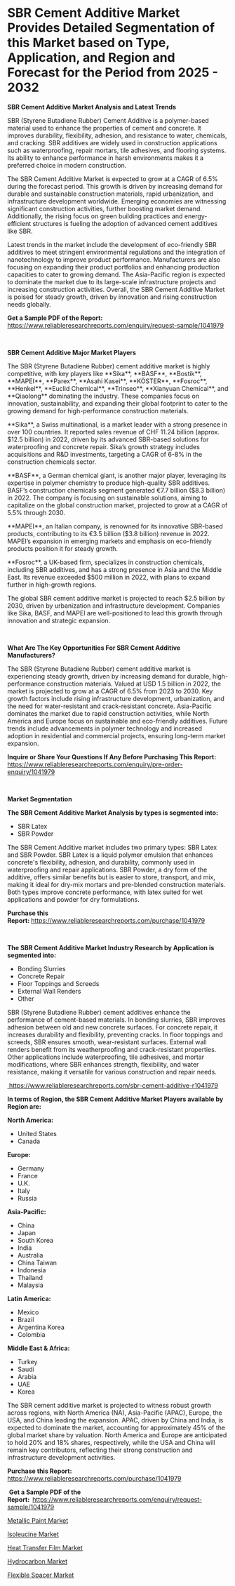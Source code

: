 <p><h1>SBR Cement Additive Market Provides Detailed Segmentation of this Market based on Type, Application, and Region and Forecast for the Period from 2025 - 2032</h1></p><p><strong>SBR Cement Additive Market Analysis and Latest Trends</strong></p>
<p><p>SBR (Styrene Butadiene Rubber) Cement Additive is a polymer-based material used to enhance the properties of cement and concrete. It improves durability, flexibility, adhesion, and resistance to water, chemicals, and cracking. SBR additives are widely used in construction applications such as waterproofing, repair mortars, tile adhesives, and flooring systems. Its ability to enhance performance in harsh environments makes it a preferred choice in modern construction.</p><p>The SBR Cement Additive Market is expected to grow at a CAGR of 6.5% during the forecast period. This growth is driven by increasing demand for durable and sustainable construction materials, rapid urbanization, and infrastructure development worldwide. Emerging economies are witnessing significant construction activities, further boosting market demand. Additionally, the rising focus on green building practices and energy-efficient structures is fueling the adoption of advanced cement additives like SBR.</p><p>Latest trends in the market include the development of eco-friendly SBR additives to meet stringent environmental regulations and the integration of nanotechnology to improve product performance. Manufacturers are also focusing on expanding their product portfolios and enhancing production capacities to cater to growing demand. The Asia-Pacific region is expected to dominate the market due to its large-scale infrastructure projects and increasing construction activities. Overall, the SBR Cement Additive Market is poised for steady growth, driven by innovation and rising construction needs globally.</p></p>
<p><strong>Get a Sample PDF of the Report:&nbsp;</strong> <a href="https://www.reliableresearchreports.com/enquiry/request-sample/1041979?utm_campaign=102&utm_medium=2&utm_source=Github&utm_content=ia&utm_term=26012025&utm_id=sbr-cement-additive">https://www.reliableresearchreports.com/enquiry/request-sample/1041979</a></p>
<p>&nbsp;</p>
<p><strong>SBR Cement Additive Major Market Players</strong></p>
<p><p>The SBR (Styrene Butadiene Rubber) cement additive market is highly competitive, with key players like **Sika**, **BASF**, **Bostik**, **MAPEI**, **Parex**, **Asahi Kasei**, **KÖSTER**, **Fosroc**, **Henkel**, **Euclid Chemical**, **Trinseo**, **Xianyuan Chemical**, and **Qiaolong** dominating the industry. These companies focus on innovation, sustainability, and expanding their global footprint to cater to the growing demand for high-performance construction materials.</p><p>**Sika**, a Swiss multinational, is a market leader with a strong presence in over 100 countries. It reported sales revenue of CHF 11.24 billion (approx. $12.5 billion) in 2022, driven by its advanced SBR-based solutions for waterproofing and concrete repair. Sika’s growth strategy includes acquisitions and R&D investments, targeting a CAGR of 6-8% in the construction chemicals sector.</p><p>**BASF**, a German chemical giant, is another major player, leveraging its expertise in polymer chemistry to produce high-quality SBR additives. BASF’s construction chemicals segment generated €7.7 billion ($8.3 billion) in 2022. The company is focusing on sustainable solutions, aiming to capitalize on the global construction market, projected to grow at a CAGR of 5.5% through 2030.</p><p>**MAPEI**, an Italian company, is renowned for its innovative SBR-based products, contributing to its €3.5 billion ($3.8 billion) revenue in 2022. MAPEI’s expansion in emerging markets and emphasis on eco-friendly products position it for steady growth.</p><p>**Fosroc**, a UK-based firm, specializes in construction chemicals, including SBR additives, and has a strong presence in Asia and the Middle East. Its revenue exceeded $500 million in 2022, with plans to expand further in high-growth regions.</p><p>The global SBR cement additive market is projected to reach $2.5 billion by 2030, driven by urbanization and infrastructure development. Companies like Sika, BASF, and MAPEI are well-positioned to lead this growth through innovation and strategic expansion.</p></p>
<p>&nbsp;</p>
<p><strong>What Are The Key Opportunities For SBR Cement Additive Manufacturers?</strong></p>
<p><p>The SBR (Styrene Butadiene Rubber) cement additive market is experiencing steady growth, driven by increasing demand for durable, high-performance construction materials. Valued at USD 1.5 billion in 2022, the market is projected to grow at a CAGR of 6.5% from 2023 to 2030. Key growth factors include rising infrastructure development, urbanization, and the need for water-resistant and crack-resistant concrete. Asia-Pacific dominates the market due to rapid construction activities, while North America and Europe focus on sustainable and eco-friendly additives. Future trends include advancements in polymer technology and increased adoption in residential and commercial projects, ensuring long-term market expansion.</p></p>
<p><strong>Inquire or Share Your Questions If Any Before Purchasing This Report:</strong> <a href="https://www.reliableresearchreports.com/enquiry/pre-order-enquiry/1041979?utm_campaign=102&utm_medium=2&utm_source=Github&utm_content=ia&utm_term=26012025&utm_id=sbr-cement-additive">https://www.reliableresearchreports.com/enquiry/pre-order-enquiry/1041979</a></p>
<p>&nbsp;</p>
<p><strong>Market Segmentation</strong></p>
<p><strong>The SBR Cement Additive Market Analysis by types is segmented into:</strong></p>
<p><ul><li>SBR Latex</li><li>SBR Powder</li></ul></p>
<p><p>The SBR Cement Additive market includes two primary types: SBR Latex and SBR Powder. SBR Latex is a liquid polymer emulsion that enhances concrete's flexibility, adhesion, and durability, commonly used in waterproofing and repair applications. SBR Powder, a dry form of the additive, offers similar benefits but is easier to store, transport, and mix, making it ideal for dry-mix mortars and pre-blended construction materials. Both types improve concrete performance, with latex suited for wet applications and powder for dry formulations.</p></p>
<p><strong>Purchase this Report:&nbsp;</strong><a href="https://www.reliableresearchreports.com/purchase/1041979?utm_campaign=102&utm_medium=2&utm_source=Github&utm_content=ia&utm_term=26012025&utm_id=sbr-cement-additive">https://www.reliableresearchreports.com/purchase/1041979</a></p>
<p>&nbsp;</p>
<p><strong>The SBR Cement Additive Market Industry Research by Application is segmented into:</strong></p>
<p><ul><li>Bonding Slurries</li><li>Concrete Repair</li><li>Floor Toppings and Screeds</li><li>External Wall Renders</li><li>Other</li></ul></p>
<p><p>SBR (Styrene Butadiene Rubber) cement additives enhance the performance of cement-based materials. In bonding slurries, SBR improves adhesion between old and new concrete surfaces. For concrete repair, it increases durability and flexibility, preventing cracks. In floor toppings and screeds, SBR ensures smooth, wear-resistant surfaces. External wall renders benefit from its weatherproofing and crack-resistant properties. Other applications include waterproofing, tile adhesives, and mortar modifications, where SBR enhances strength, flexibility, and water resistance, making it versatile for various construction and repair needs.</p></p>
<p><a href="https://www.reliableresearchreports.com/sbr-cement-additive-r1041979?utm_campaign=102&utm_medium=2&utm_source=Github&utm_content=ia&utm_term=26012025&utm_id=sbr-cement-additive">&nbsp;https://www.reliableresearchreports.com/sbr-cement-additive-r1041979</a></p>
<p><strong>In terms of Region, the SBR Cement Additive Market Players available by Region are:</strong></p>
<p>
    <p> <strong> North America: </strong>
        <ul>
            <li>United States</li>
            <li>Canada</li>
        </ul>
        </p> 
    <p> <strong> Europe: </strong>
        <ul>
            <li>Germany</li>
            <li>France</li>
            <li>U.K.</li>
            <li>Italy</li>
            <li>Russia</li>
        </ul>
        </p> 
    <p> <strong> Asia-Pacific: </strong>
        <ul>
            <li>China</li>
            <li>Japan</li>
            <li>South Korea</li>
            <li>India</li>
            <li>Australia</li>
            <li>China Taiwan</li>
            <li>Indonesia</li>
            <li>Thailand</li>
            <li>Malaysia</li>
        </ul>
        </p> 
    <p> <strong> Latin America: </strong>
        <ul>
            <li>Mexico</li>
            <li>Brazil</li>
            <li>Argentina Korea</li>
            <li>Colombia</li>
        </ul>
        </p> 
    <p> <strong> Middle East & Africa: </strong>
        <ul>
            <li>Turkey</li>
            <li>Saudi</li>
            <li>Arabia</li>
            <li>UAE</li>
            <li>Korea</li>
        </ul>
    </p>
    </p>
<p><p>The SBR cement additive market is projected to witness robust growth across regions, with North America (NA), Asia-Pacific (APAC), Europe, the USA, and China leading the expansion. APAC, driven by China and India, is expected to dominate the market, accounting for approximately 45% of the global market share by valuation. North America and Europe are anticipated to hold 20% and 18% shares, respectively, while the USA and China will remain key contributors, reflecting their strong construction and infrastructure development activities.</p></p>
<p><strong>Purchase this Report: </strong><a href="https://www.reliableresearchreports.com/purchase/1041979?utm_campaign=102&utm_medium=2&utm_source=Github&utm_content=ia&utm_term=26012025&utm_id=sbr-cement-additive">https://www.reliableresearchreports.com/purchase/1041979</a></p>
<p>&nbsp;<strong>Get a Sample PDF of the Report:&nbsp;&nbsp;</strong><a href="https://www.reliableresearchreports.com/enquiry/request-sample/1041979?utm_campaign=102&utm_medium=2&utm_source=Github&utm_content=ia&utm_term=26012025&utm_id=sbr-cement-additive">https://www.reliableresearchreports.com/enquiry/request-sample/1041979</a></p>
<p><strong></strong></p>
<p><p><a href="https://github.com/mathastilley812967/Market-Research-Report-List-1/blob/main/metallic-paint-market.md?utm_campaign=102&utm_medium=2&utm_source=Github&utm_content=ia&utm_term=26012025&utm_id=sbr-cement-additive">Metallic Paint Market</a></p><p><a href="https://github.com/tamiaknaub6/Market-Research-Report-List-1/blob/main/isoleucine-market.md?utm_campaign=102&utm_medium=2&utm_source=Github&utm_content=ia&utm_term=26012025&utm_id=sbr-cement-additive">Isoleucine Market</a></p><p><a href="https://github.com/kathiestrine5ty/Market-Research-Report-List-1/blob/main/heat-transfer-film-market.md?utm_campaign=102&utm_medium=2&utm_source=Github&utm_content=ia&utm_term=26012025&utm_id=sbr-cement-additive">Heat Transfer Film Market</a></p><p><a href="https://github.com/mayabungard8092/Market-Research-Report-List-1/blob/main/hydrocarbon-market.md?utm_campaign=102&utm_medium=2&utm_source=Github&utm_content=ia&utm_term=26012025&utm_id=sbr-cement-additive">Hydrocarbon Market</a></p><p><a href="https://github.com/FosterFahey91/Market-Research-Report-List-1/blob/main/flexible-spacer-market.md?utm_campaign=102&utm_medium=2&utm_source=Github&utm_content=ia&utm_term=26012025&utm_id=sbr-cement-additive">Flexible Spacer Market</a></p></p>